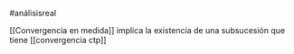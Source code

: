 #análisisreal 

[[Convergencia en medida]] implica la existencia de una subsucesión que tiene [[convergencia ctp]]